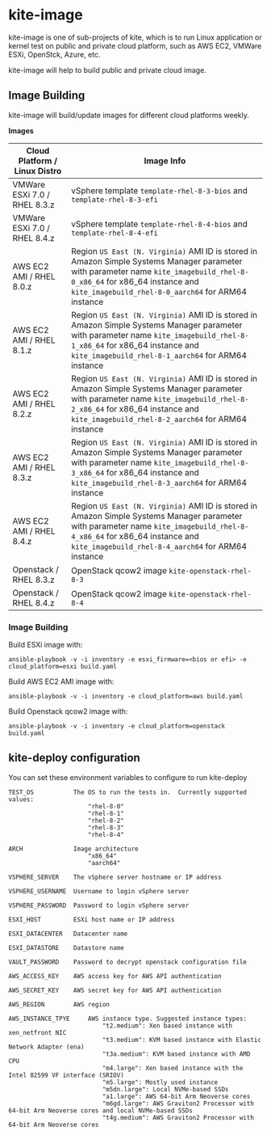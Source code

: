 # kite-image

kite-image is one of sub-projects of kite, which is to run Linux application or kernel test on public and private cloud platform, such as AWS EC2, VMWare ESXi, OpenStck, Azure, etc.

kite-image will help to build public and private cloud image.

## Image Building

kite-image will build/update images for different cloud platforms weekly.

**Images**

| Cloud Platform / Linux Distro | Image Info |
| ---- | ---- |
| VMWare ESXi 7.0 / RHEL 8.3.z | vSphere template `template-rhel-8-3-bios` and `template-rhel-8-3-efi` |
| VMWare ESXi 7.0 / RHEL 8.4.z | vSphere template `template-rhel-8-4-bios` and `template-rhel-8-4-efi` |
| AWS EC2 AMI / RHEL 8.0.z | Region `US East (N. Virginia)` AMI ID is stored in Amazon Simple Systems Manager parameter with parameter name `kite_imagebuild_rhel-8-0_x86_64` for x86_64 instance and `kite_imagebuild_rhel-8-0_aarch64` for ARM64 instance |
| AWS EC2 AMI / RHEL 8.1.z | Region `US East (N. Virginia)` AMI ID is stored in Amazon Simple Systems Manager parameter with parameter name `kite_imagebuild_rhel-8-1_x86_64` for x86_64 instance and `kite_imagebuild_rhel-8-1_aarch64` for ARM64 instance |
| AWS EC2 AMI / RHEL 8.2.z | Region `US East (N. Virginia)` AMI ID is stored in Amazon Simple Systems Manager parameter with parameter name `kite_imagebuild_rhel-8-2_x86_64` for x86_64 instance and `kite_imagebuild_rhel-8-2_aarch64` for ARM64 instance |
| AWS EC2 AMI / RHEL 8.3.z | Region `US East (N. Virginia)` AMI ID is stored in Amazon Simple Systems Manager parameter with parameter name `kite_imagebuild_rhel-8-3_x86_64` for x86_64 instance and `kite_imagebuild_rhel-8-3_aarch64` for ARM64 instance |
| AWS EC2 AMI / RHEL 8.4.z | Region `US East (N. Virginia)` AMI ID is stored in Amazon Simple Systems Manager parameter with parameter name `kite_imagebuild_rhel-8-4_x86_64` for x86_64 instance and `kite_imagebuild_rhel-8-4_aarch64` for ARM64 instance |
| Openstack / RHEL 8.3.z | OpenStack qcow2 image ` kite-openstack-rhel-8-3 ` |
| Openstack / RHEL 8.4.z | OpenStack qcow2 image ` kite-openstack-rhel-8-4 ` |

### Image Building

Build ESXi image with:

    ansible-playbook -v -i inventory -e esxi_firmware=<bios or efi> -e cloud_platform=esxi build.yaml

Build AWS EC2 AMI image with:

    ansible-playbook -v -i inventory -e cloud_platform=aws build.yaml

Build Openstack qcow2 image with:

    ansible-playbook -v -i inventory -e cloud_platform=openstack build.yaml

## kite-deploy configuration

You can set these environment variables to configure to run kite-deploy

    TEST_OS           The OS to run the tests in.  Currently supported values:
                          "rhel-8-0"
                          "rhel-8-1"
                          "rhel-8-2"
                          "rhel-8-3"
                          "rhel-8-4"

    ARCH              Image architecture
                          "x86_64"
                          "aarch64"

    VSPHERE_SERVER    The vSphere server hostname or IP address

    VSPHERE_USERNAME  Username to login vSphere server

    VSPHERE_PASSWORD  Password to login vSphere server

    ESXI_HOST         ESXi host name or IP address

    ESXI_DATACENTER   Datacenter name

    ESXI_DATASTORE    Datastore name

    VAULT_PASSWORD    Password to decrypt openstack configuration file

    AWS_ACCESS_KEY    AWS access key for AWS API authentication

    AWS_SECRET_KEY    AWS secret key for AWS API authentication

    AWS_REGION        AWS region

    AWS_INSTANCE_TPYE     AWS instance type. Suggested instance types:
                              "t2.medium": Xen based instance with xen_netfront NIC
                              "t3.medium": KVM based instance with Elastic Network Adapter (ena)
                              "t3a.medium": KVM based instance with AMD CPU
                              "m4.large": Xen based instance with the Intel 82599 VF interface (SRIOV)
                              "m5.large": Mostly used instance
                              "m5dn.large": Local NVMe-based SSDs
                              "a1.large": AWS 64-bit Arm Neoverse cores
                              "m6gd.large": AWS Graviton2 Processor with 64-bit Arm Neoverse cores and local NVMe-based SSDs
                              "t4g.medium": AWS Graviton2 Processor with 64-bit Arm Neoverse cores
